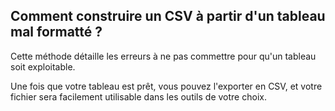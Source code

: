 ## Comment construire un CSV à partir d'un tableau mal formatté ?

Cette méthode détaille les erreurs à ne pas commettre pour qu'un tableau soit exploitable.

Une fois que votre tableau est prêt, vous pouvez l'exporter en CSV, et votre fichier sera facilement utilisable dans les outils de votre choix.
